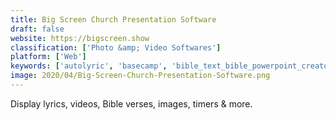 ```yaml
---
title: Big Screen Church Presentation Software
draft: false 
website: https://bigscreen.show
classification: ['Photo &amp; Video Softwares']
platform: ['Web']
keywords: ['autolyric', 'basecamp', 'bible_text_bible_powerpoint_creator', 'changingsong', 'easyworship', 'freeworship', 'lyricue', 'openlp', 'opensong', 'powerchurch', 'powtoon', 'praisenter', 'proclaim', 'quelea', 'sundayworship', 'tendenci', 'verseview', 'videopsalm', 'wild_apricot', 'zionworx']
image: 2020/04/Big-Screen-Church-Presentation-Software.png
---
```

Display lyrics, videos, Bible verses, images, timers & more.